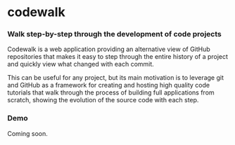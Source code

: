 # codewalk

### Walk step-by-step through the development of code projects

Codewalk is a web application providing an alternative view of GitHub repositories that makes it easy to step through the entire history of a project and quickly view what changed with each commit. 

This can be useful for any project, but its main motivation is to leverage git and GitHub as a framework for creating and hosting high quality code tutorials that walk through the process of building full applications from scratch, showing the evolution of the source code with each step.

### Demo

Coming soon.